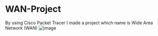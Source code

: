 # WAN-Project
By using Cisco Packet Tracer I made a project which name is Wide Area Network (WAN)
![image](https://user-images.githubusercontent.com/104744741/213938811-168b4bb4-c35e-4462-a51d-f3b6cace4442.png)

